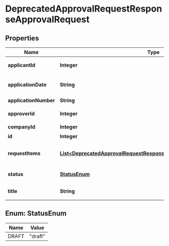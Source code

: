

# DeprecatedApprovalRequestResponseApprovalRequest


## Properties

Name | Type | Description | Notes
------------ | ------------- | ------------- | -------------
**applicantId** | **Integer** | 申請者のユーザーID | 
**applicationDate** | **String** | 申請日 (yyyy-mm-dd) | 
**applicationNumber** | **String** | 申請No. | 
**approverId** | **Integer** | 承認者のユーザーID | 
**companyId** | **Integer** | 事業所ID | 
**id** | **Integer** | 各種申請ID | 
**requestItems** | [**List&lt;DeprecatedApprovalRequestResponseApprovalRequestRequestItems&gt;**](DeprecatedApprovalRequestResponseApprovalRequestRequestItems.md) | 各種申請の項目一覧（配列） | 
**status** | [**StatusEnum**](#StatusEnum) | 申請ステータス | 
**title** | **String** | 申請タイトル | 



## Enum: StatusEnum

Name | Value
---- | -----
DRAFT | &quot;draft&quot;



